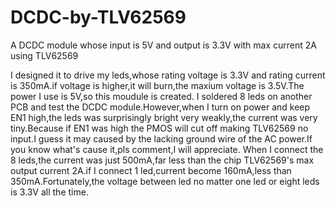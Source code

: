 # DCDC-by-TLV62569
 A DCDC module whose input is 5V and output is 3.3V with max current 2A using TLV62569


I designed it to drive my leds,whose rating voltage is 3.3V and rating current is 350mA.if voltage is higher,it will burn,the maxium voltage is 3.5V.The power I use is 5V,so this moudule is created.
I soldered 8 leds on another PCB and test the DCDC module.However,when I turn on power and keep EN1 high,the leds was surprisingly bright very weakly,the current was very tiny.Because if EN1 was high the PMOS will cut off making TLV62569 no input.I guess it may caused by the lacking ground wire of the AC power.If you know what's cause it,pls comment,I will appreciate.
When I connect the 8 leds,the current was just 500mA,far less than the chip TLV62569's max output current 2A.if I connect 1 led,current become 160mA,less than 350mA.Fortunately,the voltage between led no matter one led or eight leds is 3.3V all the time.
